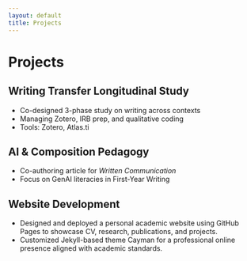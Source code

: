 ```yaml
---
layout: default
title: Projects
---
```


# Projects

## Writing Transfer Longitudinal Study  
- Co-designed 3-phase study on writing across contexts  
- Managing Zotero, IRB prep, and qualitative coding  
- Tools: Zotero, Atlas.ti

## AI & Composition Pedagogy  
- Co-authoring article for *Written Communication*  
- Focus on GenAI literacies in First-Year Writing 

## Website Development 
- Designed and deployed a personal academic website using GitHub Pages to showcase CV, research, publications, and projects.
- Customized Jekyll-based theme Cayman for a professional online presence aligned with academic standards.
